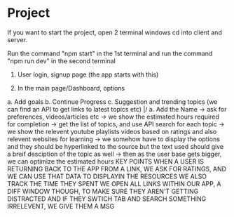 # Project
If you want to start the project, open 2 terminal windows cd into client and server.

Run the command "npm start" in the 1st terminal and run the command "npm run dev" in the second terminal

1. User login, signup page (the app starts with this)

2. In the main page/Dashboard, options

  a. Add goals  b. Continue Progress  c. Suggestion and trending topics (we can find an API to get links to latest topics etc)
  \|/
  a. Add the Name
  -> ask for preferences, videos/articles etc
  -> we show the estimated hours required for completion
  -> get the list of topics, and use API search for each topic
  -> we show the relevent youtube playlists videos based on ratings and also relevent websites for learning
  -> we somehow have to display the options and they should be hyperlinked to the source but the text used should give a breif desciption of the topic as well
  -> then as the user base gets bigger, we can optimize the estimated hours
  KEY POINTS
  WHEN A USER IS RETURNING BACK TO THE APP FROM A LINK, WE ASK FOR RATINGS, AND WE CAN USE THAT DATA TO DISPLAYIN THE RESOURCES
  WE ALSO TRACK THE TIME THEY SPENT
  WE OPEN ALL LINKS WITHIN OUR APP, A DIFF WINDOW THOUGH, TO MAKE SURE THEY AREN'T GETTING DISTRACTED AND IF THEY SWTICH TAB AND SEARCH SOMETHING IRRELEVENT, 
  WE GIVE THEM A MSG
  
  
  
 
